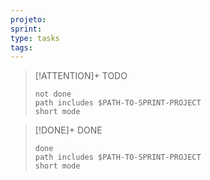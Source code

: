 ```yaml
---
projeto: 
sprint:
type: tasks
tags: 
---
```


> [!ATTENTION]+ TODO
> ```tasks
> not done
> path includes $PATH-TO-SPRINT-PROJECT
> short mode
> ```
> 


> [!DONE]+ DONE
> ```tasks
> done
> path includes $PATH-TO-SPRINT-PROJECT
> short mode
> ```
> 
